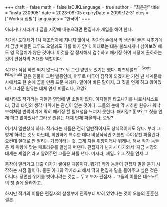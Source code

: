 +++
draft = false
math = false
isCJKLanguage = true
author = "최은광"
title = "insta 230905"
date = 2023-09-05
expiryDate = 2099-12-31
etcs = ["Works/ 집필"]
languages = "한국어"
+++

이러거나 저러거나 글을 시장에 내놓으려면 편집자가 개입을 해야 한다.

작가란 도대체가 1차 제조업자에 지나지 않아서, 작가의 손에서 막 생산된 글은 시추기에서 금방 퍼올린 크루드 오일과도 다를 바가 없다. 이대로는 대충 불쏘시개나 삼아보려 해도 영 적절치가 않은 것이다. 이것을 잘 정제해서 검수하고 패키징 하여 시장에 출하하는 것이 편집자의 거대한 역할이다.

작가가 직접 하면 되지 않느냐고? 뭐 그런 양반도 있기는 했다. 피츠제럴드<sup>F. Scott Fitzgerald</sup> 같은 인물이 그런 별종인데, 어투로 미루어 짐작이 되겠지만 기천 년 세계문학사에서도 한 손에 꼽을 만큼 드문 사례다. 말이야 바른 말이지, 그 짓을 언제 하고 앉아있나? 그라문 원유는 대체 언제 퍼올리나, 으잉?

애시당초 작가라는 자들은 영업에 별 소질이 없다. 이자들은 타고나기를 나르시시스트라, 당최 타인의 생각 따위에는 관심이 없는 것이다. 그들의 눈에 막 시추한 원유가 워낙 보석처럼 번쩍이기에 딱히 패키징 할 필요성을 느끼지 못한다. 패키징? 홍보? 그 짓을 언제 하고 앉아있나? 그라문 원유는 대체 언제 퍼올리나, 으잉?

여기서 일반상식 하나. 작가라는 자들은 전혀 일반적이지도 상식적이지도 않다. 부러 그렇게 하려는 것도 아닌데, 희한하게 특수한 데다 비상식적인 기름만 주야장천 퍼올린다. 요컨대 절대로 안 팔리는 기름이라는 것. 그게 지들 취향이래나 뭐래나. 해서 작가 놈들은 제 취향에 맞는 페트라유를 열심히 퍼댄다. 편집자가 넌지시 다가와서 ‘지금 시장의 대세는 셰일유’라고 알려주면 그들은 화를 낸다. 머시라, 셰일...? 그 짓을 언제...!

통장이 말라가고 대출 이자가 쌓여갈 때쯤이다. 뭐가? 작가 놈들이 편집자 말을 듣기 시작하는 시점 말이다. 물론 이때의 작가라고 해서 딱히 편집자 말을 들어주고 싶은 것은 아니다. 당면한 위기를 벗어나려는 것뿐... 두고 보자 편집자... 그들의 이름은 데스노트의 첫 줄에 올라가고...

하지만 작가의 이름은 편집자의 살생부에 진즉부터 박혀 있었다는 것이 오늘의 훈훈한 결론.